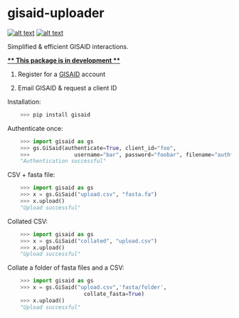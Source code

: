 gisaid-uploader
===========================
[![alt text](https://img.shields.io/badge/pypi-1.0.3b0-blue)](https://pypi.org/project/gisaid/) [![alt text](https://img.shields.io/badge/license-MIT-green)](https://github.com/greysonlalonde/gisaid-uploader/blob/main/LICENSE)
  
 Simplified & efficient GISAID interactions.

  
<u><b>** This package is in development **</b></u>  
  
  
1. Register for a [GISAID](https://www.gisaid.org/registration/register/) account

2. Email GISAID & request a client ID  
  
  
Installation:
```python
    >>> pip install gisaid
```

Authenticate once: 

```python
    >>> import gisaid as gs
    >>> gs.GiSaid(authenticate=True, client_id="foo",
    >>>              username="bar", password="foobar", filename="authfile.json")
    "Authentication successful"
```


CSV + fasta file:

```python
    >>> import gisaid as gs
    >>> x = gs.GiSaid("upload.csv", "fasta.fa")
    >>> x.upload()
    "Upload successful"
```


Collated CSV:

```python
    >>> import gisaid as gs
    >>> x = gs.GiSaid("collated", "upload.csv")
    >>> x.upload()
    "Upload successful"
```

Collate a folder of fasta files and a CSV:

```python
    >>> import gisaid as gs
    >>> x = gs.GiSaid("upload.csv",'fasta/folder', 
                        collate_fasta=True)
    >>> x.upload()
    "Upload successful"
```
